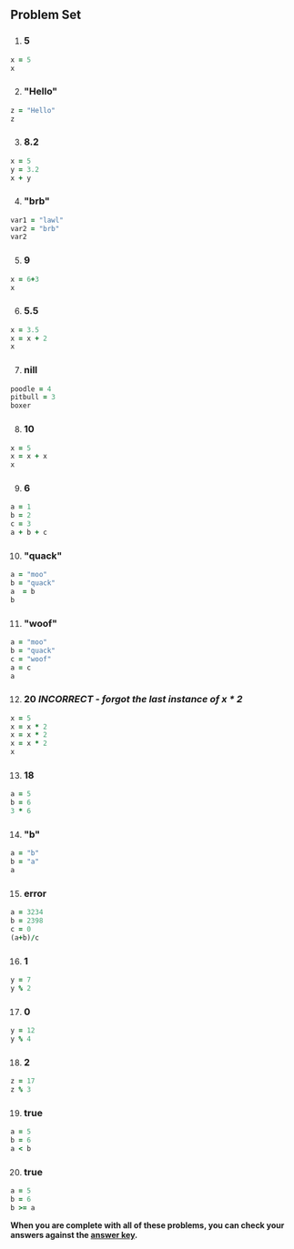## Problem Set

1. ### 5
```ruby
x = 5
x
```

2. ### "Hello"
```ruby
z = "Hello"
z
```

3. ### 8.2
```ruby
x = 5
y = 3.2
x + y
```

4. ### "brb"
```ruby
var1 = "lawl"
var2 = "brb"
var2
```

5. ### 9
```ruby
x = 6+3
x
```

6. ### 5.5
```ruby
x = 3.5
x = x + 2
x
```

7. ### nill
```ruby
poodle = 4
pitbull = 3
boxer
```

8. ### 10
```ruby
x = 5
x = x + x
x
```

9. ### 6
```ruby
a = 1
b = 2
c = 3
a + b + c
```

10. ### "quack"
```ruby
a = "moo"
b = "quack"
a  = b
b
```

11. ### "woof"
```ruby
a = "moo"
b = "quack"
c = "woof"
a = c
a
```

12. ### 20 *INCORRECT - forgot the last instance of x * 2*
```ruby
x = 5
x = x * 2
x = x * 2
x = x * 2
x
```

13. ### 18
```ruby
a = 5
b = 6
3 * 6
```

14. ### "b"
```ruby
a = "b"
b = "a"
a
```

15. ### error
```ruby
a = 3234
b = 2398
c = 0
(a+b)/c
```

16. ### 1
```ruby
y = 7
y % 2
 ```

17. ### 0
```ruby
y = 12
y % 4
 ```

18. ### 2
```ruby
z = 17
z % 3
```

19.  ### true
```ruby
a = 5
b = 6
a < b
```

20. ### true
```ruby
a = 5
b = 6
b >= a
```

**When you are complete with all of these problems, you can check your answers against the [answer key](../assignments/variable-worksheet-answers.md).**
